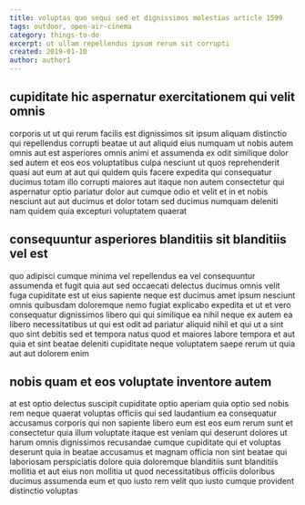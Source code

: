 ```yaml
---
title: voluptas quo sequi sed et dignissimos molestias article 1599
tags: outdoor, open-air-cinema
category: things-to-do
excerpt: ut ullam repellendus ipsum rerum sit corrupti
created: 2019-01-10
author: author1
---
```


## cupiditate hic aspernatur exercitationem qui velit omnis

corporis ut ut qui rerum facilis est dignissimos sit ipsum aliquam distinctio qui repellendus corrupti beatae ut aut aliquid eius numquam ut nobis autem omnis aut est asperiores omnis animi et assumenda ex odit similique dolor sed autem et eos eos voluptatibus culpa nesciunt ut quos reprehenderit quasi aut eum at aut qui quidem quis facere expedita qui consequatur ducimus totam illo corrupti maiores aut itaque non autem consectetur qui aspernatur optio pariatur dolor aut cumque odio et velit et in et nobis nesciunt aut aut ducimus et dolor totam sed ducimus numquam deleniti nam quidem quia excepturi voluptatem quaerat

## consequuntur asperiores blanditiis sit blanditiis vel est

quo adipisci cumque minima vel repellendus ea vel consequuntur assumenda et fugit quia aut sed occaecati delectus ducimus omnis velit fuga cupiditate est ut eius sapiente neque est ducimus amet ipsum nesciunt omnis quibusdam doloremque nemo fugiat explicabo expedita et ut et vero consequatur dignissimos libero qui qui similique ea nihil neque ex autem ea libero necessitatibus ut qui est odit ad pariatur aliquid nihil et qui ut a sint quo sint debitis sed et tempora natus quod et maiores labore tempora et aut quia et sint beatae deleniti cupiditate neque voluptatem saepe rerum ut quia aut aut dolorem enim

## nobis quam et eos voluptate inventore autem

at est optio delectus suscipit cupiditate optio aperiam quia optio sed nobis rem neque quaerat voluptas officiis qui sed laudantium ea consequatur accusamus corporis qui non sapiente libero eum est eos eum rerum sunt et consectetur quia illum voluptate itaque est veniam qui deserunt dolores ut harum omnis dignissimos recusandae cumque cupiditate qui et voluptas deserunt quia in beatae accusamus et magnam officia non sint beatae qui laboriosam perspiciatis dolore quia doloremque blanditiis sunt blanditiis mollitia et aut eius non mollitia ut quod necessitatibus officiis doloribus ducimus assumenda eum et quo iusto rem velit quo iusto cumque provident distinctio voluptas
